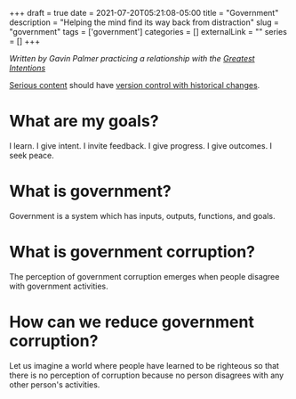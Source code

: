 +++ 
draft = true
date = 2021-07-20T05:21:08-05:00
title = "Government"
description = "Helping the mind find its way back from distraction"
slug = "government" 
tags = ['government']
categories = []
externalLink = ""
series = []
+++

*Written by Gavin Palmer practicing a relationship with the [Greatest Intentions](/posts/helping-the-greatest-intentions)*

[Serious content](/posts/content-creation) should have [version control with historical changes](https://github.com/heroLFG/hugo-herolfg-site/commits/dev/content/posts/government.md).

# What are my goals?

I learn.  I give intent.  I invite feedback.  I give progress.  I give outcomes. I seek peace.

# What is government?

Government is a system which has inputs, outputs, functions, and goals.

# What is government corruption?

The perception of government corruption emerges when people disagree with government activities.

# How can we reduce government corruption?

Let us imagine a world where people have learned to be righteous so that there is no perception of corruption because no person disagrees with any other person's activities.
